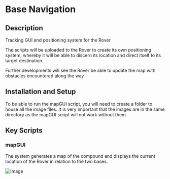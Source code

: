 # Base Navigation

## Description
Tracking GUI and positioning system for the Rover

The scripts will be uploaded to the Rover to create its own positioning system, whereby it will be able to  discern its location and direct itself to its target destination.

Further developments will see the Rover be able to update the map with obstacles encountered along the way


## Installation and Setup

To be able to run the mapGUI script, you will need to create a folder to house all the image files. It is very important that the images are in the same directory as the mapGUI script will not work without them.

## Key Scripts

### mapGUI

The system generates a map of the compound and displays the current location of the Rover in relation to the two bases.

![image](https://user-images.githubusercontent.com/73899520/112980109-5aff6e80-9151-11eb-8df3-8884159903f4.png)




